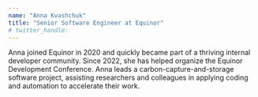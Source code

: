 ```yaml
---
name: "Anna Kvashchuk"
title: "Senior Software Engineer at Equinor"
# twitter_handle: 
---
```

Anna joined Equinor in 2020 and quickly became part of a thriving internal developer community. Since 2022, she has helped organize the Equinor Development Conference. Anna leads a carbon-capture-and-storage software project, assisting researchers and colleagues in applying coding and automation to accelerate their work. 
